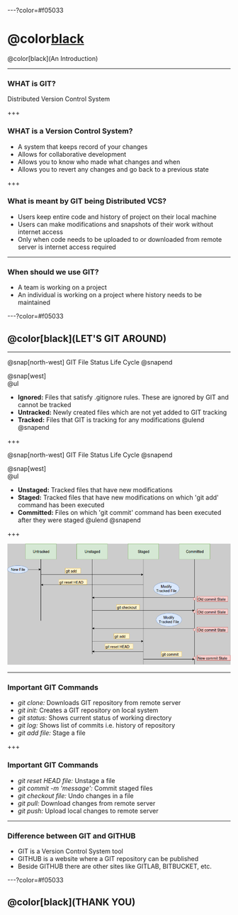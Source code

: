 ---?color=#f05033
# @color[black](GIT) 

@color[black](An Introduction)

---

### WHAT is GIT?

Distributed Version Control System

+++

### WHAT is a Version Control System?

- A system that keeps record of your changes
- Allows for collaborative development
- Allows you to know who made what changes and when
- Allows you to revert any changes and go back to a previous state

+++

### What is meant by GIT being Distributed VCS?

- Users keep entire code and history of project on their local machine
- Users can make modifications and snapshots of their work without internet access
- Only when code needs to be uploaded to or downloaded from remote server is internet access required

---

### When should we use GIT?

- A team is working on a project
- An individual is working on a project where history needs to be maintained

---?color=#f05033

## @color[black](LET'S GIT AROUND)

---

@snap[north-west]
GIT File Status Life Cycle
@snapend

@snap[west]
<br>
@ul
- **Ignored:** Files that satisfy .gitignore rules. These are ignored by GIT and cannot be tracked 
- **Untracked:** Newly created files which are not yet added to GIT tracking
- **Tracked:** Files that GIT is tracking for any modifications
@ulend
@snapend

+++

@snap[north-west]
GIT File Status Life Cycle
@snapend

@snap[west]
<br>
@ul
- **Unstaged:** Tracked files that have new modifications
- **Staged:** Tracked files that have new modifications on which 'git add' command has been executed
- **Committed:** Files on which 'git commit' command has been executed after they were staged
@ulend
@snapend

+++

![File Life Cycle](/img/git_file_life_cycle.png )

---

### Important GIT Commands

- *git clone:* Downloads GIT repository from remote server
- *git init:* Creates a GIT repository on local system
- *git status:* Shows current status of working directory
- *git log:* Shows list of commits i.e. history of repository
- *git add file:* Stage a file

+++

### Important GIT Commands

- *git reset HEAD file:* Unstage a file
- *git commit -m 'message':* Commit staged files
- *git checkout file:* Undo changes in a file
- *git pull:* Download changes from remote server
- *git push:* Upload local changes to remote server

---

### Difference between GIT and GITHUB

- GIT is a Version Control System tool
- GITHUB is a website where a GIT repository can be published
- Beside GITHUB there are other sites like GITLAB, BITBUCKET, etc.

---?color=#f05033

## @color[black](THANK YOU)
